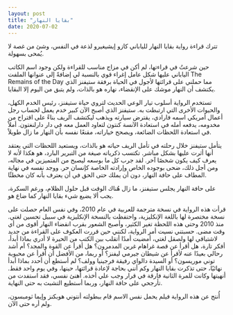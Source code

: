 ```yaml
---
layout: post
title: "بقايا النهار"
date: 2020-07-02
---
```



تترك قراءة رواية بقايا النهار للياباني كازو إيشيغيرو لذعة في النفس، وشئ من غصة لا يُمحى بسهولة.

حين شرعتُ في قراءتها، لم أكن في مزاج مناسب للقراءة ولكن وجود اسم الكاتب الياباني عليها شكل عامل إغراء قوي بالنسبة لي إضافةً إلى عنوانها الملفت The Remains of the Day  مما حملني على قرائتها لأجول في الحياة برفقة ستيفنز الذي يكتشف أن النهار موشك على الإنقضاء، نهاره هو بالذات، ولم يتبق من اليوم إلا البقايا.

تستخدم الرواية أسلوب تيار الوعي الحديث لتروي حياة ستيفنز، رئيس الخدم الكهل، والحيوات الأخرى التي ارتبطت به. ستيفنز الذي أصبح الآن كبير خدم يعمل لحساب رجل أعمال أمريكي اسمه فارادي، يقترض سيارته ويذهب ليكتشف الريف بناءً على اقتراح من مخدومه، يدفعه أمله في استعادة الآنسة كنتون لتعاود العمل معه في دار دارلنغتون. أملاً في استعادة اللحظات الضائعة، ويصحح خياراته، مقنعًا نفسه بأن النهار ما زال طويلاً.

يتأمل ستيفنز خلال رحلته في تأمل الريف حياته هو بالذات، ويستعيد اللحظات التي يعتقد أنها أثرت عليها بشكل مباشر. تكتسب ذكرياته صيغة من التبرير البارد، هو هكذا لأنه لا يعرف كيف يكون شخصًا آخر. لقد جرب كل ما بوسعه ليصبح من المتميزين في مجاله، ومن أجل ذلك، ضحى بوجوده الخاص وإرادته الخاصة كإنسان حر. ووجد نفسه في نهاية المطاف على حافة النهار، دون أن يملك حتى الحق في أن يعترف بأنه كان مخطئًا.

على حافة النهار يجلس ستيفنز، ما زال هُناك الوقت قبل حلول الظلام، ورغم السكرة، يجب ألا يضيع شيء بقايا النهار كما ضاع هو.

قرأت هذه الرواية في نسخة مترجمة للعربية في عام 2010، وفي نفس العام حصلت على نسخة مختصرة لها باللغة الإنكليزية، واحتفظت بالنسخة الإنكليزية في سبيل تحسين لغتي. منذ 2010 وحتى هذه اللحظة تغير الكثير، وأصبح الشعور بقرب انقضاء النهار أقوى من أي وقت مضى. حسبتني نسيت أمر الرواية، لكنني حين قررت العكوف على القراءة من جديد لاشتياقي لها ولصقل لغتي، أمضيت أمدًا أتقلب بين الكتب من الحيرة لا أدري بماذا أبدأ، أفكر تارة، هل أقرأ عن قصة غراهام غرين المدمرون؟ هل أقرأ عن القوة والمجد؟ أم أشد رحالي بعيدًا عنه لأقرأ عن شيطان جيرمي ليفنز؟ أو ربما، من الأفضل أن أقرأ عن محبوبة توني موريسون؟ أو السيدة دالواي رفيقة فرجينيا وولف؟ لم أستطع أن أحدد بماذا أبدأ نهائيًا، حتى تذكرت بقايا النهار وكم أنني بحاجة لإعادة قرائتها، حينها، وفي يوم واحد فقط. أنهيتها وكانت للمرة الثانية فارقة في قرار وجب علي أخذه. أُهنئ نفسي، فقد استفدت من تأرجحي على حافة النهار، وربما أستطيع التشبث به حتى النهاية.

أُنتج عن هذه الرواية فيلم يحمل نفس الاسم قام ببطولته أنتوني هوبكنز وإيما ثومبسون، ولم أره حتى الآن.
